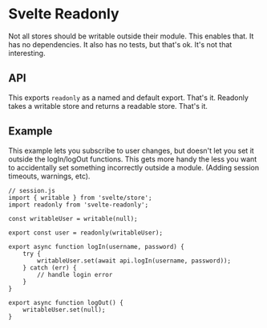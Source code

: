 # Svelte Readonly

Not all stores should be writable outside their module. This enables that. It has no dependencies. It also has no tests, but that's ok. It's not that interesting.

## API

This exports `readonly` as a named and default export. That's it. Readonly takes a writable store and returns a readable store. That's it.

## Example

This example lets you subscribe to user changes, but doesn't let you set it outside the logIn/logOut functions. This gets more handy the less you want to accidentally set something incorrectly outside a module. (Adding session timeouts, warnings, etc).

```
// session.js
import { writable } from 'svelte/store';
import readonly from 'svelte-readonly';

const writableUser = writable(null);

export const user = readonly(writableUser);

export async function logIn(username, password) {
	try {
		writableUser.set(await api.logIn(username, password));
	} catch (err) {
		// handle login error
	}
}

export async function logOut() {
	writableUser.set(null);
}
```

